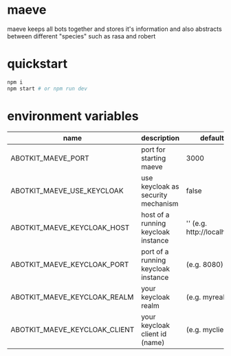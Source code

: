 # maeve
maeve keeps all bots together and stores it's information and also abstracts between different "species" such as rasa and robert

# quickstart

```zsh
npm i
npm start # or npm run dev 
```

# environment variables

|         name        |        description             |    default           |
|---------------------|--------------------------------|----------------------|
| ABOTKIT_MAEVE_PORT  | port for starting maeve        |   3000               |
| ABOTKIT_MAEVE_USE_KEYCLOAK | use keycloak as security mechanism | false |
| ABOTKIT_MAEVE_KEYCLOAK_HOST | host of a running keycloak instance | '' (e.g. http://localhost) |
| ABOTKIT_MAEVE_KEYCLOAK_PORT | port of a running keycloak instance | (e.g. 8080) |
| ABOTKIT_MAEVE_KEYCLOAK_REALM | your keycloak realm |  (e.g. myrealm) |
| ABOTKIT_MAEVE_KEYCLOAK_CLIENT | your keycloak client id (name) |  (e.g. myclient) |